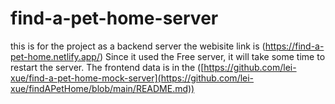 # find-a-pet-home-server
this is for the project  as a backend server
the webisite link is (https://find-a-pet-home.netlify.app/)
Since it used the Free server, it will take some time to restart the server.
The frontend data is in the ([https://github.com/lei-xue/find-a-pet-home-mock-server](https://github.com/lei-xue/findAPetHome/blob/main/README.md))
